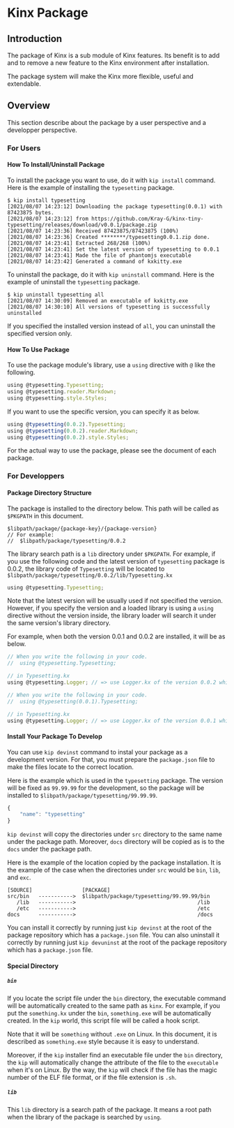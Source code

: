 # Kinx Package

## Introduction

The package of Kinx is a sub module of Kinx features.
Its benefit is to add and to remove a new feature to the Kinx environment after installation.

The package system will make the Kinx more flexible, useful and extendable.

## Overview

This section describe about the package by a user perspective and a developper perspective.

### For Users

#### How To Install/Uninstall Package

To install the package you want to use, do it with `kip install` command.
Here is the example of installing the `typesetting` package.

```
$ kip install typesetting
[2021/08/07 14:23:12] Downloading the package typesetting(0.0.1) with 87423875 bytes.
[2021/08/07 14:23:12] from https://github.com/Kray-G/kinx-tiny-typesetting/releases/download/v0.0.1/package.zip
[2021/08/07 14:23:36] Received 87423875/87423875 (100%)
[2021/08/07 14:23:36] Created ********/typesetting0.0.1.zip done.
[2021/08/07 14:23:41] Extracted 268/268 (100%)
[2021/08/07 14:23:41] Set the latest version of typesetting to 0.0.1
[2021/08/07 14:23:41] Made the file of phantomjs executable
[2021/08/07 14:23:42] Generated a command of kxkitty.exe
```

To uninstall the package, do it with `kip uninstall` command.
Here is the example of uninstall the `typesetting` package.

```
$ kip uninstall typesetting all
[2021/08/07 14:30:09] Removed an executable of kxkitty.exe
[2021/08/07 14:30:10] All versions of typesetting is successfully uninstalled
```

If you specified the installed version instead of `all`, you can uninstall the specified version only.

#### How To Use Package

To use the package module's library, use a `using` directive with `@` like the following.

```javascript
using @typesetting.Typesetting;
using @typesetting.reader.Markdown;
using @typesetting.style.Styles;
```

If you want to use the specific version, you can specify it as below.

```javascript
using @typesetting(0.0.2).Typesetting;
using @typesetting(0.0.2).reader.Markdown;
using @typesetting(0.0.2).style.Styles;
```

For the actual way to use the package, please see the document of each package.

### For Developpers

#### Package Directory Structure

The package is installed to the directory below.
This path will be called as `$PKGPATH` in this document.

```
$libpath/package/{package-key}/{package-version}
// For example:
//  $libpath/package/typesetting/0.0.2
```

The library search path is a `lib` directory under `$PKGPATH`.
For example, if you use the following code and the latest version of `typesetting` package is 0.0.2, the library code of `Typesetting` will be located to `$libpath/package/typesetting/0.0.2/lib/Typesetting.kx`

```javascript
using @typesetting.Typesetting;
```

Note that the latest version will be usually used if not specified the version.
However, if you specify the version and a loaded library is using a `using` directive without the version inside, the library loader will search it under the same version's library directory.

For example, when both the version 0.0.1 and 0.0.2 are installed, it will be as below.

```javascript
// When you write the following in your code.
//  using @typesetting.Typesetting;

// in Typesetting.kx
using @typesetting.Logger; // => use Logger.kx of the version 0.0.2 which is the latest.
```

```javascript
// When you write the following in your code.
//  using @typesetting(0.0.1).Typesetting;

// in Typesetting.kx
using @typesetting.Logger; // => use Logger.kx of the version 0.0.1 which you specified.
```

#### Install Your Package To Develop

You can use `kip devinst` command to instal your package as a development version.
For that, you must prepare the `package.json` file to make the files locate to the correct location.

Here is the example which is used in the `typesetting` package.
The version will be fixed as `99.99.99` for the development, so the package will be installed to `$libpath/package/typesetting/99.99.99`.

```javascript
{
    "name": "typesetting"
}
```

`kip devinst` will copy the directories under `src` directory to the same name under the package path.
Moreover, `docs` directory will be copied as is to the `docs` under the package path.

Here is the example of the location copied by the package installation.
It is the example of the case when the directories under `src` would be `bin`, `lib`, and `exc`.

```
[SOURCE]                [PACKAGE]
src/bin   ----------->  $libpath/package/typesetting/99.99.99/bin
   /lib   ----------->                                       /lib
   /etc   ----------->                                       /etc
docs      ----------->                                       /docs
```

You can install it correctly by running just `kip devinst` at the root of the package repository which has a `package.json` file.
You can also uninstall it correctly by running just `kip devuninst` at the root of the package repository which has a `package.json` file.

#### Special Directory

##### `bin`

If you locate the script file under the `bin` directory, the executable command will be automatically created to the same path as `kinx`.
For example, if you put the `something.kx` under the `bin`, `something.exe` will be automatically created.
In the `kip` world, this script file will be called a hook script.

Note that it will be `something` without `.exe` on Linux.
In this document, it is described as `something.exe` style because it is easy to understand.

Moreover, if the `kip` installer find an executable file under the `bin` directory, the `kip` will automatically change the attribute of the file to the `executable` when it's on Linux.
By the way, the `kip` will check if the file has the magic number of the ELF file format, or if the file extension is `.sh`.

##### `lib`

This `lib` directory is a search path of the package.
It means a root path when the library of the package is searched by `using`.
